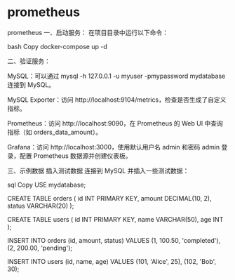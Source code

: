 # prometheus
prometheus
一、启动服务：
在项目目录中运行以下命令：

bash
Copy
docker-compose up -d

二、验证服务：

MySQL：可以通过 mysql -h 127.0.0.1 -u myuser -pmypassword mydatabase 连接到 MySQL。

MySQL Exporter：访问 http://localhost:9104/metrics，检查是否生成了自定义指标。

Prometheus：访问 http://localhost:9090，在 Prometheus 的 Web UI 中查询指标（如 orders_data_amount）。

Grafana：访问 http://localhost:3000，使用默认用户名 admin 和密码 admin 登录，配置 Prometheus 数据源并创建仪表板。


三、示例数据
插入测试数据
连接到 MySQL 并插入一些测试数据：

sql
Copy
USE mydatabase;

CREATE TABLE orders (
  id INT PRIMARY KEY,
  amount DECIMAL(10, 2),
  status VARCHAR(20)
);

CREATE TABLE users (
  id INT PRIMARY KEY,
  name VARCHAR(50),
  age INT
);

INSERT INTO orders (id, amount, status) VALUES
(1, 100.50, 'completed'),
(2, 200.00, 'pending');

INSERT INTO users (id, name, age) VALUES
(101, 'Alice', 25),
(102, 'Bob', 30);
